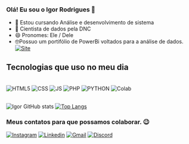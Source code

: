### Olá! Eu sou o Igor Rodrigues 👋

- 🔭 Estou cursando Análise e desenvolvimento de sistema
- 🌱 Cientista de dados pela DNC
- 😄 Pronomes: Ele / Dele
- 🤓Possuo um portifólio de PowerBi voltados para a análise de dados. [![Site](https://img.shields.io/badge/website-000000?style=for-the-badge&logo=About.me&logoColor=white)](https://sites.google.com/view/portiflioigor-powerbi?usp=sharing)

## Tecnologias que uso no meu dia

<div style="display: inline_block"><br/>
    <img align="center" alt="HTML5" src="https://img.shields.io/badge/HTML5-E34F26?style=for-the-badge&logo=html5&logoColor=white">
    <img align="center" alt="CSS" src="https://img.shields.io/badge/CSS3-1572B6?style=for-the-badge&logo=css3&logoColor=white">
    <img align="center" alt="JS" src="https://img.shields.io/badge/JavaScript-F7DF1E?style=for-the-badge&logo=javascript&logoColor=black">
    <img align="center" alt="PHP" src="https://img.shields.io/badge/PHP-777BB4?style=for-the-badge&logo=php&logoColor=white">
    <img align="center" alt="PYTHON" src="https://img.shields.io/badge/Python-3776AB?style=for-the-badge&logo=python&logoColor=white"> 
    <img align="center" alt="Colab" src="https://img.shields.io/badge/Colab-F9AB00?style=for-the-badge&logo=googlecolab&color=525252"> 
</div><br/>

![Igor GitHub stats](https://github-readme-stats.vercel.app/api?username=Igorodriguesb&show_icons=true&theme=radical)
[![Top Langs](https://github-readme-stats.vercel.app/api/top-langs/?username=igorodriguesb&layout=compact)](https://github.com/anuraghazra/github-readme-stats)
 
### Meus contatos para que possamos colaborar. 😉

[![Instagram](https://img.shields.io/badge/Instagram-E4405F?style=for-the-badge&logo=instagram&logoColor=white)](https://www.instagram.com/igorodriguesb/?next=%2F)
[![Linkedin](https://img.shields.io/badge/LinkedIn-0077B5?style=for-the-badge&logo=linkedin&logoColor=white)](https://www.linkedin.com/in/igor-rodrigues-35743bba)
[![Gmail](https://img.shields.io/badge/Gmail-D14836?style=for-the-badge&logo=gmail&logoColor=white)](mailto:igor.baptista71@gmail.com)
[![Discord](https://img.shields.io/badge/Discord-7289DA?style=for-the-badge&logo=discord&logoColor=white)]()

<!-- <div>

  ![Snake animation](https://github.com/danielbped/danielbped/blob/output/github-contribution-grid-snake.svg)
  
</div> -->
